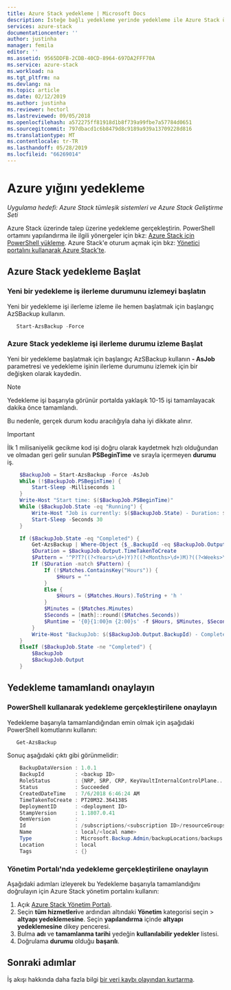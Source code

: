 ```yaml
---
title: Azure Stack yedekleme | Microsoft Docs
description: İsteğe bağlı yedekleme yerinde yedekleme ile Azure Stack üzerinde gerçekleştirin.
services: azure-stack
documentationcenter: ''
author: justinha
manager: femila
editor: ''
ms.assetid: 9565DDFB-2CDB-40CD-8964-697DA2FFF70A
ms.service: azure-stack
ms.workload: na
ms.tgt_pltfrm: na
ms.devlang: na
ms.topic: article
ms.date: 02/12/2019
ms.author: justinha
ms.reviewer: hectorl
ms.lastreviewed: 09/05/2018
ms.openlocfilehash: a572275ff81918d1b8f739a99fbe7a57784d0651
ms.sourcegitcommit: 797dbacd1c6b8479d8c9189a939a13709228d816
ms.translationtype: MT
ms.contentlocale: tr-TR
ms.lasthandoff: 05/28/2019
ms.locfileid: "66269014"
---
```

# <a name="back-up-azure-stack"></a>Azure yığını yedekleme

*Uygulama hedefi: Azure Stack tümleşik sistemleri ve Azure Stack Geliştirme Seti*

Azure Stack üzerinde talep üzerine yedekleme gerçekleştirin. PowerShell ortamını yapılandırma ile ilgili yönergeler için bkz: [Azure Stack için PowerShell yükleme](azure-stack-powershell-install.md). Azure Stack'e oturum açmak için bkz: [Yönetici portalını kullanarak Azure Stack'te](azure-stack-manage-portals.md).

## <a name="start-azure-stack-backup"></a>Azure Stack yedekleme Başlat

### <a name="start-a-new-backup-without-job-progress-tracking"></a>Yeni bir yedekleme iş ilerleme durumunu izlemeyi başlatın
Yeni bir yedekleme işi ilerleme izleme ile hemen başlatmak için başlangıç AzSBackup kullanın.

```powershell
   Start-AzsBackup -Force
```

### <a name="start-azure-stack-backup-with-job-progress-tracking"></a>Azure Stack yedekleme işi ilerleme durumu izleme Başlat
Yeni bir yedekleme başlatmak için başlangıç AzSBackup kullanın **- AsJob** parametresi ve yedekleme işinin ilerleme durumunu izlemek için bir değişken olarak kaydedin.

> [!NOTE]
> Yedekleme işi başarıyla görünür portalda yaklaşık 10-15 işi tamamlayacak dakika önce tamamlandı.
>
> Bu nedenle, gerçek durum kodu aracılığıyla daha iyi dikkate alınır.

> [!IMPORTANT]
> İlk 1 milisaniyelik gecikme kod işi doğru olarak kaydetmek hızlı olduğundan ve olmadan geri gelir sunulan **PSBeginTime** ve sırayla içermeyen **durumu** iş.

```powershell
    $BackupJob = Start-AzsBackup -Force -AsJob
    While (!$BackupJob.PSBeginTime) {
        Start-Sleep -Milliseconds 1
    }
    Write-Host "Start time: $($BackupJob.PSBeginTime)"
    While ($BackupJob.State -eq "Running") {
        Write-Host "Job is currently: $($BackupJob.State) - Duration: $((New-TimeSpan -Start ($BackupJob.PSBeginTime) -End (Get-Date)).ToString().Split(".")[0])"
        Start-Sleep -Seconds 30
    }

    If ($BackupJob.State -eq "Completed") {
        Get-AzsBackup | Where-Object {$_.BackupId -eq $BackupJob.Output.BackupId}
        $Duration = $BackupJob.Output.TimeTakenToCreate
        $Pattern = '^P?T?((?<Years>\d+)Y)?((?<Months>\d+)M)?((?<Weeks>\d+)W)?((?<Days>\d+)D)?(T((?<Hours>\d+)H)?((?<Minutes>\d+)M)?((?<Seconds>\d*(\.)?\d*)S)?)$'
        If ($Duration -match $Pattern) {
            If (!$Matches.ContainsKey("Hours")) {
                $Hours = ""
            } 
            Else {
                $Hours = ($Matches.Hours).ToString + 'h '
            }
            $Minutes = ($Matches.Minutes)
            $Seconds = [math]::round(($Matches.Seconds))
            $Runtime = '{0}{1:00}m {2:00}s' -f $Hours, $Minutes, $Seconds
        }
        Write-Host "BackupJob: $($BackupJob.Output.BackupId) - Completed with Status: $($BackupJob.Output.Status) - It took: $($Runtime) to run" -ForegroundColor Green
    }
    ElseIf ($BackupJob.State -ne "Completed") {
        $BackupJob
        $BackupJob.Output
    }
```

## <a name="confirm-backup-has-completed"></a>Yedekleme tamamlandı onaylayın

### <a name="confirm-backup-has-completed-using-powershell"></a>PowerShell kullanarak yedekleme gerçekleştirilene onaylayın
Yedekleme başarıyla tamamlandığından emin olmak için aşağıdaki PowerShell komutlarını kullanın:

```powershell
   Get-AzsBackup
```

Sonuç aşağıdaki çıktı gibi görünmelidir:

```powershell
    BackupDataVersion : 1.0.1
    BackupId          : <backup ID>
    RoleStatus        : {NRP, SRP, CRP, KeyVaultInternalControlPlane...}
    Status            : Succeeded
    CreatedDateTime   : 7/6/2018 6:46:24 AM
    TimeTakenToCreate : PT20M32.364138S
    DeploymentID      : <deployment ID>
    StampVersion      : 1.1807.0.41
    OemVersion        : 
    Id                : /subscriptions/<subscription ID>/resourceGroups/System.local/providers/Microsoft.Backup.Admin/backupLocations/local/backups/<backup ID>
    Name              : local/<local name>
    Type              : Microsoft.Backup.Admin/backupLocations/backups
    Location          : local
    Tags              : {}
```

### <a name="confirm-backup-has-completed-in-the-administration-portal"></a>Yönetim Portalı'nda yedekleme gerçekleştirilene onaylayın
Aşağıdaki adımları izleyerek bu Yedekleme başarıyla tamamlandığını doğrulayın için Azure Stack yönetim portalını kullanın:

1. Açık [Azure Stack Yönetim Portalı](azure-stack-manage-portals.md).
2. Seçin **tüm hizmetleri**ve ardından altındaki **Yönetim** kategorisi seçin > **altyapı yedeklemesine**. Seçin **yapılandırma** içinde **altyapı yedeklemesine** dikey penceresi.
3. Bulma **adı** ve **tamamlanma tarihi** yedeğin **kullanılabilir yedekler** listesi.
4. Doğrulama **durumu** olduğu **başarılı**.

## <a name="next-steps"></a>Sonraki adımlar

İş akışı hakkında daha fazla bilgi [bir veri kaybı olayından kurtarma](azure-stack-backup-recover-data.md).
